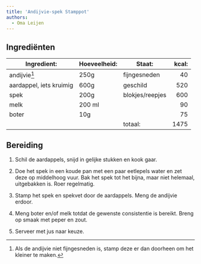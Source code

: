 ```yaml
---
title: 'Andijvie-spek Stamppot'
authors:
  - Oma Leijen
---
```


## Ingrediënten

| Ingredient:             | Hoeveelheid: | Staat:          | kcal: |
| ----------------------- | ------------ | --------------- | ----: |
| andijvie[^1]           | 250g         | fijngesneden    |    40 |
| aardappel, iets kruimig | 600g         | geschild        |   520 |
| spek                    | 200g         | blokjes/reepjes |   600 |
| melk                    | 200 ml       |                 |    90 |
| boter                   | 10g          |                 |    75 |
|                         |              | totaal:         |  1475 |

[^1]: Als de andijvie niet fijngesneden is, stamp deze er dan doorheen om het kleiner te maken.

## Bereiding

1. Schil de aardappels, snijd in gelijke stukken en kook gaar.

1. Doe het spek in een koude pan met een paar eetlepels water en zet deze op middelhoog vuur. Bak het spek tot het bijna, maar niet helemaal, uitgebakken is. Roer regelmatig.

1. Stamp het spek en spekvet door de aardappels. Meng de andijvie erdoor.

1. Meng boter en/of melk totdat de gewenste consistentie is bereikt. Breng op smaak met peper en zout.

1. Serveer met jus naar keuze.
